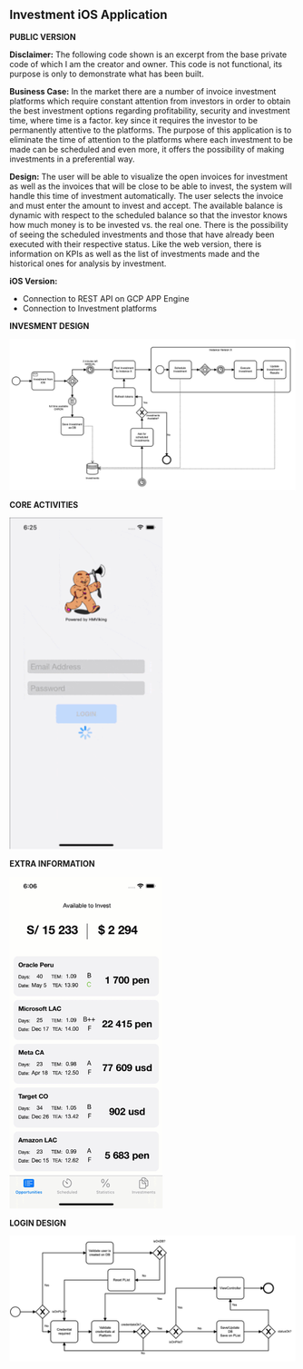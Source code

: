 ## Investment iOS Application
**PUBLIC VERSION**

**Disclaimer:** The following code shown is an excerpt from the base private code of which I am the creator and owner. This code is not functional, its purpose is only to demonstrate what has been built.

**Business Case:** In the market there are a number of invoice investment platforms which require constant attention from investors in order to obtain the best investment options regarding profitability, security and investment time, where time is a factor. key since it requires the investor to be permanently attentive to the platforms. The purpose of this application is to eliminate the time of attention to the platforms where each investment to be made can be scheduled and even more, it offers the possibility of making investments in a preferential way.

**Design:** The user will be able to visualize the open invoices for investment as well as the invoices that will be close to be able to invest, the system will handle this time of investment automatically. The user selects the invoice and must enter the amount to invest and accept. The available balance is dynamic with respect to the scheduled balance so that the investor knows how much money is to be invested vs. the real one. There is the possibility of seeing the scheduled investments and those that have already been executed with their respective status. Like the web version, there is information on KPIs as well as the list of investments made and the historical ones for analysis by investment.

**iOS Version:**
- Connection to REST API on GCP APP Engine
- Connection to Investment platforms

**INVESMENT DESIGN**

<img alt="alt text" src="InvesmentiOS/Assets.xcassets/arch.png" width="1000"/>

**CORE ACTIVITIES**

<img alt="alt text" src="InvesmentiOS/Assets.xcassets/main-4.gif" width="270"/>

**EXTRA INFORMATION**

<img alt="alt text" src="InvesmentiOS/Assets.xcassets/Extra.gif" width="270"/>

**LOGIN DESIGN**

<img alt="alt text" src="InvesmentiOS/Assets.xcassets/logDesi.png" width="1000"/>
